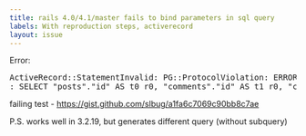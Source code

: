 ```yaml
---
title: rails 4.0/4.1/master fails to bind parameters in sql query
labels: With reproduction steps, activerecord
layout: issue
---
```


Error:

<pre>
ActiveRecord::StatementInvalid: PG::ProtocolViolation: ERROR:  bind message supplies 0 parameters, but prepared statement "" requires 1
: SELECT "posts"."id" AS t0_r0, "comments"."id" AS t1_r0, "comments"."post_id" AS t1_r1, "comments"."user_id" AS t1_r2 FROM "posts" LEFT OUTER JOIN "comments" ON "comments"."post_id" = "posts"."id" WHERE "comments"."user_id" IN (SELECT "users"."id" FROM "users" WHERE "users"."company_id" = $1)
</pre>


failing test - https://gist.github.com/slbug/a1fa6c7069c90bb8c7ae

P.S. works well in 3.2.19, but generates different query (without subquery)

